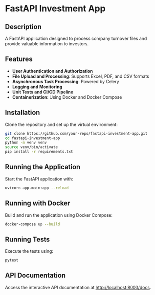 # FastAPI Investment App

## Description
A FastAPI application designed to process company turnover files and provide valuable information to investors.

## Features
- **User Authentication and Authorization**
- **File Upload and Processing**: Supports Excel, PDF, and CSV formats
- **Asynchronous Task Processing**: Powered by Celery
- **Logging and Monitoring**
- **Unit Tests and CI/CD Pipeline**
- **Containerization**: Using Docker and Docker Compose

## Installation
Clone the repository and set up the virtual environment:
```sh
git clone https://github.com/your-repo/fastapi-investment-app.git
cd fastapi-investment-app
python -m venv venv
source venv/bin/activate
pip install -r requirements.txt
```

## Running the Application
Start the FastAPI application with:
```sh
uvicorn app.main:app --reload
```

## Running with Docker
Build and run the application using Docker Compose:
```sh
docker-compose up --build
```

## Running Tests
Execute the tests using:
```sh
pytest
```

## API Documentation
Access the interactive API documentation at [http://localhost:8000/docs](http://localhost:8000/docs).
